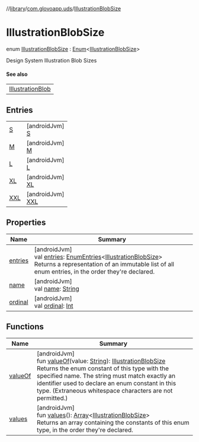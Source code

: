 //[library](../../../index.md)/[com.glovoapp.uds](../index.md)/[IllustrationBlobSize](index.md)

# IllustrationBlobSize

enum [IllustrationBlobSize](index.md) : [Enum](https://kotlinlang.org/api/latest/jvm/stdlib/kotlin/-enum/index.html)&lt;[IllustrationBlobSize](index.md)&gt; 

Design System Illustration Blob Sizes

#### See also

| |
|---|
| [IllustrationBlob](../-illustration-blob.md) |

## Entries

| | |
|---|---|
| [S](-s/index.md) | [androidJvm]<br>[S](-s/index.md) |
| [M](-m/index.md) | [androidJvm]<br>[M](-m/index.md) |
| [L](-l/index.md) | [androidJvm]<br>[L](-l/index.md) |
| [XL](-x-l/index.md) | [androidJvm]<br>[XL](-x-l/index.md) |
| [XXL](-x-x-l/index.md) | [androidJvm]<br>[XXL](-x-x-l/index.md) |

## Properties

| Name | Summary |
|---|---|
| [entries](entries.md) | [androidJvm]<br>val [entries](entries.md): [EnumEntries](https://kotlinlang.org/api/latest/jvm/stdlib/kotlin.enums/-enum-entries/index.html)&lt;[IllustrationBlobSize](index.md)&gt;<br>Returns a representation of an immutable list of all enum entries, in the order they're declared. |
| [name](../-tag-style/-promotion-secondary/index.md#-372974862%2FProperties%2F1585125336) | [androidJvm]<br>val [name](../-tag-style/-promotion-secondary/index.md#-372974862%2FProperties%2F1585125336): [String](https://kotlinlang.org/api/latest/jvm/stdlib/kotlin/-string/index.html) |
| [ordinal](../-tag-style/-promotion-secondary/index.md#-739389684%2FProperties%2F1585125336) | [androidJvm]<br>val [ordinal](../-tag-style/-promotion-secondary/index.md#-739389684%2FProperties%2F1585125336): [Int](https://kotlinlang.org/api/latest/jvm/stdlib/kotlin/-int/index.html) |

## Functions

| Name | Summary |
|---|---|
| [valueOf](value-of.md) | [androidJvm]<br>fun [valueOf](value-of.md)(value: [String](https://kotlinlang.org/api/latest/jvm/stdlib/kotlin/-string/index.html)): [IllustrationBlobSize](index.md)<br>Returns the enum constant of this type with the specified name. The string must match exactly an identifier used to declare an enum constant in this type. (Extraneous whitespace characters are not permitted.) |
| [values](values.md) | [androidJvm]<br>fun [values](values.md)(): [Array](https://kotlinlang.org/api/latest/jvm/stdlib/kotlin/-array/index.html)&lt;[IllustrationBlobSize](index.md)&gt;<br>Returns an array containing the constants of this enum type, in the order they're declared. |
